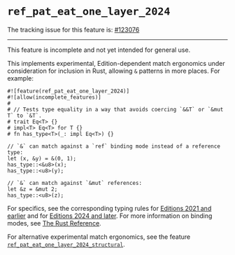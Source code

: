 # `ref_pat_eat_one_layer_2024`

The tracking issue for this feature is: [#123076]

[#123076]: https://github.com/rust-lang/rust/issues/123076

---

This feature is incomplete and not yet intended for general use.

This implements experimental, Edition-dependent match ergonomics under consideration for inclusion
in Rust, allowing `&` patterns in more places. For example:

```rust,edition2024
#![feature(ref_pat_eat_one_layer_2024)]
#![allow(incomplete_features)]
#
# // Tests type equality in a way that avoids coercing `&&T` or `&mut T` to `&T`.
# trait Eq<T> {}
# impl<T> Eq<T> for T {}
# fn has_type<T>(_: impl Eq<T>) {}

// `&` can match against a `ref` binding mode instead of a reference type:
let (x, &y) = &(0, 1);
has_type::<&u8>(x);
has_type::<u8>(y);

// `&` can match against `&mut` references:
let &z = &mut 2;
has_type::<u8>(z);
```

For specifics, see the corresponding typing rules for [Editions 2021 and earlier] and for
[Editions 2024 and later]. For more information on binding modes, see [The Rust Reference].

For alternative experimental match ergonomics, see the feature
[`ref_pat_eat_one_layer_2024_structural`](./ref-pat-eat-one-layer-2024-structural.md).

[Editions 2021 and earlier]: https://nadrieril.github.io/typing-rust-patterns/?compare=false&opts1=AQEBAQIBAQABAAAAAQEBAAEBAAABAAA%3D&mode=rules&do_cmp=false
[Editions 2024 and later]: https://nadrieril.github.io/typing-rust-patterns/?compare=false&opts1=AQEBAAABAQABAgIAAQEBAAEBAAABAAA%3D&mode=rules&do_cmp=false
[The Rust Reference]: https://doc.rust-lang.org/reference/patterns.html#binding-modes
